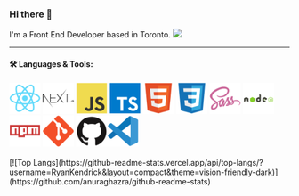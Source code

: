 ### Hi there 👋

I'm a Front End Developer based in Toronto. <img style="height: 2em" src="https://64.media.tumblr.com/tumblr_mairyt4v5J1rfjowdo1_500.gifv"/>

<hr/>

#### 🛠️ Languages & Tools:
<span>
    <img style="height: 4em" alt="React" title="React" src="https://raw.githubusercontent.com/devicons/devicon/1119b9f84c0290e0f0b38982099a2bd027a48bf1/icons/react/react-original.svg"/>
    <img style="height: 4em" alt="Next.js" title="Next.js" src="https://raw.githubusercontent.com/devicons/devicon/1119b9f84c0290e0f0b38982099a2bd027a48bf1/icons/nextjs/nextjs-original-wordmark.svg"/>
    <img style="height: 4em" alt="JavaScript" title="JavaScript" src="https://raw.githubusercontent.com/devicons/devicon/1119b9f84c0290e0f0b38982099a2bd027a48bf1/icons/javascript/javascript-original.svg"/>
    <img style="height: 4em" alt="TypeScript" title="TypeScript" src="https://raw.githubusercontent.com/devicons/devicon/1119b9f84c0290e0f0b38982099a2bd027a48bf1/icons/typescript/typescript-original.svg"/>
    <img style="height: 4em" alt="HTML5" title="HTML5" src="https://raw.githubusercontent.com/devicons/devicon/1119b9f84c0290e0f0b38982099a2bd027a48bf1/icons/html5/html5-original.svg"/>
    <img style="height: 4em" alt="CSS3" title="CSS3" src="https://raw.githubusercontent.com/devicons/devicon/1119b9f84c0290e0f0b38982099a2bd027a48bf1/icons/css3/css3-original.svg"/>
    <img style="height: 4em" alt="SASS/SCSS" title="SASS/SCSS" src="https://raw.githubusercontent.com/devicons/devicon/1119b9f84c0290e0f0b38982099a2bd027a48bf1/icons/sass/sass-original.svg"/>
    <img style="height: 4em" alt="Node.js" title="Node.js" src="https://raw.githubusercontent.com/devicons/devicon/1119b9f84c0290e0f0b38982099a2bd027a48bf1/icons/nodejs/nodejs-original-wordmark.svg"/>
    <img style="height: 4em" alt="npm" title="npm" src="https://raw.githubusercontent.com/devicons/devicon/1119b9f84c0290e0f0b38982099a2bd027a48bf1/icons/npm/npm-original-wordmark.svg"/>
    <img style="height: 4em" alt="Git" title="Git" src="https://raw.githubusercontent.com/devicons/devicon/1119b9f84c0290e0f0b38982099a2bd027a48bf1/icons/git/git-original.svg"/>
    <img style="height: 4em" alt="GitHub" title="GitHub" src="https://raw.githubusercontent.com/devicons/devicon/1119b9f84c0290e0f0b38982099a2bd027a48bf1/icons/github/github-original.svg"/><img style="height: 4em" alt="Visual Studio Code" title="Visual Studio Code" src="https://raw.githubusercontent.com/devicons/devicon/1119b9f84c0290e0f0b38982099a2bd027a48bf1/icons/vscode/vscode-original.svg"/>
</span>
<br/><br/>
[![Top Langs](https://github-readme-stats.vercel.app/api/top-langs/?username=RyanKendrick&layout=compact&theme=vision-friendly-dark)](https://github.com/anuraghazra/github-readme-stats)


